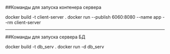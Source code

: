 ##Команды для запуска контенера сервера


docker build -t client-server .
docker run --publish 6060:8080 --name app --rm client-server

---

##Команды для запуска сервера БД

docker build -t db_serv .
docker run -d db_serv